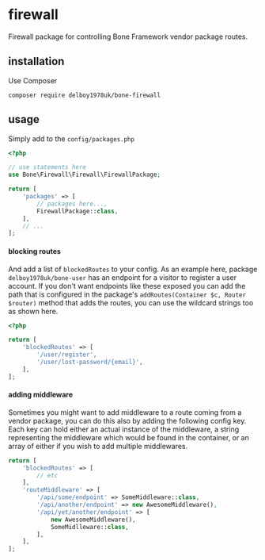 # firewall
Firewall package for controlling Bone Framework vendor package routes.
## installation
Use Composer
```
composer require delboy1978uk/bone-firewall
```
## usage
Simply add to the `config/packages.php`
```php
<?php

// use statements here
use Bone\Firewall\Firewall\FirewallPackage;

return [
    'packages' => [
        // packages here...,
        FirewallPackage::class,
    ],
    // ...
];
```
#### blocking routes
And add a list of `blockedRoutes` to your config. As an example here, package `delboy1978uk/bone-user` has an endpoint 
for a visitor to register a user account. If you don't want endpoints like these exposed you can add the path that is 
configured in the package's `addRoutes(Container $c, Router $router)` method that adds the routes, you can use the 
wildcard strings too as shown here. 
```php
<?php

return [
    'blockedRoutes' => [
        '/user/register',
        '/user/lost-password/{email}',
    ],
];
```
#### adding middleware
Sometimes you might want to add middleware to a route coming from a vendor package, you can do this also by adding the 
following config key. Each key can hold either an actual instance of the middleware, a string representing the 
middleware which would be found in the container, or an array of either if you wish to add multiple middlewares.
```php
return [
    'blockedRoutes' => [
        // etc
    ],
    'routeMiddleware' => [
        '/api/some/endpoint' => SomeMiddleware::class,
        '/api/another/endpoint' => new AwesomeMiddleware(),
        '/api/yet/another/endpoint' => [
            new AwesomeMiddleware(),
            SomeMidlleware::class,
        ],
    ],
];
```